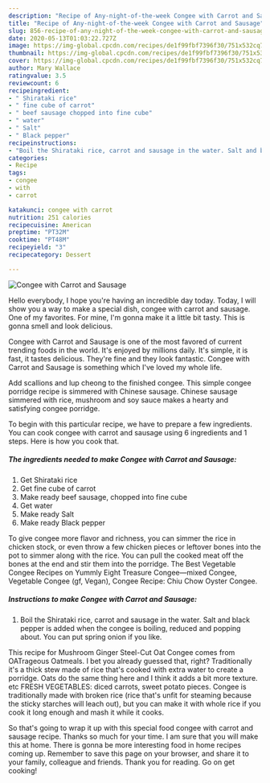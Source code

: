 ```yaml
---
description: "Recipe of Any-night-of-the-week Congee with Carrot and Sausage"
title: "Recipe of Any-night-of-the-week Congee with Carrot and Sausage"
slug: 856-recipe-of-any-night-of-the-week-congee-with-carrot-and-sausage
date: 2020-05-13T01:03:22.727Z
image: https://img-global.cpcdn.com/recipes/de1f99fbf7396f30/751x532cq70/congee-with-carrot-and-sausage-recipe-main-photo.jpg
thumbnail: https://img-global.cpcdn.com/recipes/de1f99fbf7396f30/751x532cq70/congee-with-carrot-and-sausage-recipe-main-photo.jpg
cover: https://img-global.cpcdn.com/recipes/de1f99fbf7396f30/751x532cq70/congee-with-carrot-and-sausage-recipe-main-photo.jpg
author: Mary Wallace
ratingvalue: 3.5
reviewcount: 6
recipeingredient:
- " Shirataki rice"
- " fine cube of carrot"
- " beef sausage chopped into fine cube"
- " water"
- " Salt"
- " Black pepper"
recipeinstructions:
- "Boil the Shirataki rice, carrot and sausage in the water. Salt and black pepper is added when the congee is boiling, reduced and popping about. You can put spring onion if you like."
categories:
- Recipe
tags:
- congee
- with
- carrot

katakunci: congee with carrot 
nutrition: 251 calories
recipecuisine: American
preptime: "PT32M"
cooktime: "PT48M"
recipeyield: "3"
recipecategory: Dessert

---
```



![Congee with Carrot and Sausage](https://img-global.cpcdn.com/recipes/de1f99fbf7396f30/751x532cq70/congee-with-carrot-and-sausage-recipe-main-photo.jpg)

Hello everybody, I hope you're having an incredible day today. Today, I will show you a way to make a special dish, congee with carrot and sausage. One of my favorites. For mine, I'm gonna make it a little bit tasty. This is gonna smell and look delicious.

Congee with Carrot and Sausage is one of the most favored of current trending foods in the world. It's enjoyed by millions daily. It's simple, it is fast, it tastes delicious. They're fine and they look fantastic. Congee with Carrot and Sausage is something which I've loved my whole life.

Add scallions and lup cheong to the finished congee. This simple congee porridge recipe is simmered with Chinese sausage. Chinese sausage simmered with rice, mushroom and soy sauce makes a hearty and satisfying congee porridge.


To begin with this particular recipe, we have to prepare a few ingredients. You can cook congee with carrot and sausage using 6 ingredients and 1 steps. Here is how you cook that.

<!--inarticleads1-->

##### The ingredients needed to make Congee with Carrot and Sausage:

1. Get  Shirataki rice
1. Get  fine cube of carrot
1. Make ready  beef sausage, chopped into fine cube
1. Get  water
1. Make ready  Salt
1. Make ready  Black pepper


To give congee more flavor and richness, you can simmer the rice in chicken stock, or even throw a few chicken pieces or leftover bones into the pot to simmer along with the rice. You can pull the cooked meat off the bones at the end and stir them into the porridge. The Best Vegetable Congee Recipes on Yummly Eight Treasure Congee—mixed Congee, Vegetable Congee (gf, Vegan), Congee Recipe: Chiu Chow Oyster Congee. 

<!--inarticleads2-->

##### Instructions to make Congee with Carrot and Sausage:

1. Boil the Shirataki rice, carrot and sausage in the water. Salt and black pepper is added when the congee is boiling, reduced and popping about. You can put spring onion if you like.


This recipe for Mushroom Ginger Steel-Cut Oat Congee comes from OATrageous Oatmeals. I bet you already guessed that, right? Traditionally it&#39;s a thick stew made of rice that&#39;s cooked with extra water to create a porridge. Oats do the same thing here and I think it adds a bit more texture. etc FRESH VEGETABLES: diced carrots, sweet potato pieces. Congee is traditionally made with broken rice (rice that&#39;s unfit for steaming because the sticky starches will leach out), but you can make it with whole rice if you cook it long enough and mash it while it cooks. 

So that's going to wrap it up with this special food congee with carrot and sausage recipe. Thanks so much for your time. I am sure that you will make this at home. There is gonna be more interesting food in home recipes coming up. Remember to save this page on your browser, and share it to your family, colleague and friends. Thank you for reading. Go on get cooking!
